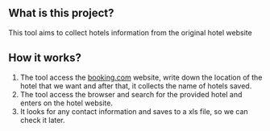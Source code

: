   ## What is this project?
  This tool aims to collect hotels information from the original hotel website
  
  ## How it works?  
  1) The tool access the <a href="booking.com">booking.com</a> website, write down the location of the hotel that we want and after that, it collects the name of hotels saved. <br/>
  2) The tool access the browser and search for the provided hotel and enters on the hotel website.
  3) It looks for any contact information and saves to a xls file, so we can check it later.
  